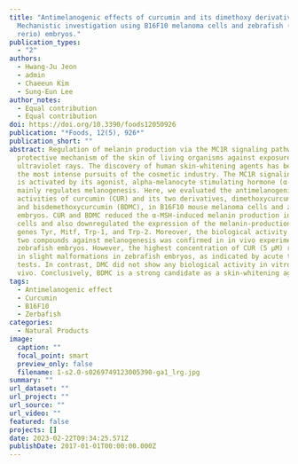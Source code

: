 ```yaml
---
title: "Antimelanogenic effects of curcumin and its dimethoxy derivatives:
  Mechanistic investigation using B16F10 melanoma cells and zebrafish (Danio
  rerio) embryos."
publication_types:
  - "2"
authors:
  - Hwang-Ju Jeon
  - admin
  - Chaeeun Kim
  - Sung-Eun Lee
author_notes:
  - Equal contribution
  - Equal contribution
doi: https://doi.org/10.3390/foods12050926
publication: "*Foods, 12(5), 926*"
publication_short: ""
abstract: Regulation of melanin production via the MC1R signaling pathway is a
  protective mechanism of the skin of living organisms against exposure to
  ultraviolet rays. The discovery of human skin-whitening agents has been one of
  the most intense pursuits of the cosmetic industry. The MC1R signaling pathway
  is activated by its agonist, alpha-melanocyte stimulating hormone (α-MSH), and
  mainly regulates melanogenesis. Here, we evaluated the antimelanogenic
  activities of curcumin (CUR) and its two derivatives, dimethoxycurcumin (DMC)
  and bisdemethoxycurcumin (BDMC), in B16F10 mouse melanoma cells and zebrafish
  embryos. CUR and BDMC reduced the α-MSH-induced melanin production in B16F10
  cells and also downregulated the expression of the melanin-production-related
  genes Tyr, Mitf, Trp-1, and Trp-2. Moreover, the biological activity of these
  two compounds against melanogenesis was confirmed in in vivo experiments using
  zebrafish embryos. However, the highest concentration of CUR (5 µM) resulted
  in slight malformations in zebrafish embryos, as indicated by acute toxicity
  tests. In contrast, DMC did not show any biological activity in vitro or in
  vivo. Conclusively, BDMC is a strong candidate as a skin-whitening agent.
tags:
  - Antimelanogenic effect
  - Curcumin
  - B16F10
  - Zerbafish
categories:
  - Natural Products
image:
  caption: ""
  focal_point: smart
  preview_only: false
  filename: 1-s2.0-s0269749123005390-ga1_lrg.jpg
summary: ""
url_dataset: ""
url_project: ""
url_source: ""
url_video: ""
featured: false
projects: []
date: 2023-02-22T09:34:25.571Z
publishDate: 2017-01-01T00:00:00.000Z
---
```

